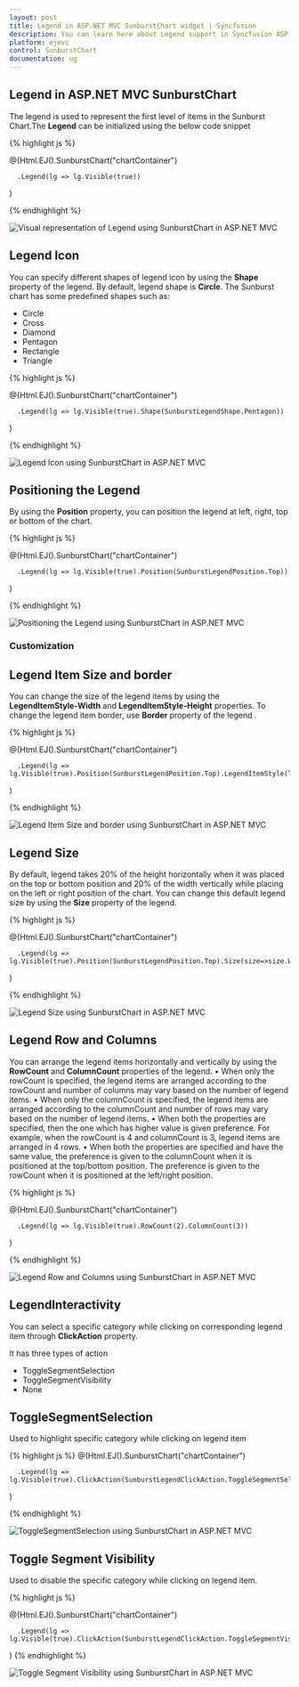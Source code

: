 ```yaml
---
layout: post
title: Legend in ASP.NET MVC SunburstChart widget | Syncfusion
description: You can learn here about Legend support in Syncfusion ASP.NET MVC SunburstChart control and more details.
platform: ejmvc
control: SunburstChart
documentation: ug
---
```


## Legend in ASP.NET MVC SunburstChart
The legend is used to represent the first level of items in the Sunburst Chart.The **Legend** can be initialized using the below code snippet

{% highlight js %}

@(Html.EJ().SunburstChart("chartContainer")

      .Legend(lg => lg.Visible(true))
 )


 {% endhighlight %}

![Visual representation of Legend using SunburstChart in ASP.NET MVC](Legend_images/Legend_img1.png)

## Legend Icon 

You can specify different shapes of legend icon by using the **Shape** property of the legend. By default, legend shape is **Circle**. The Sunburst chart has some predefined shapes such as:

* Circle
* Cross
* Diamond
* Pentagon
* Rectangle
* Triangle

{% highlight js %}

@(Html.EJ().SunburstChart("chartContainer")

      .Legend(lg => lg.Visible(true).Shape(SunburstLegendShape.Pentagon))
 )


{% endhighlight %}

![Legend Icon using SunburstChart in ASP.NET MVC](Legend_images/Legend_img2.png)
 
## Positioning the Legend

By using the **Position** property, you can position the legend at left, right, top or bottom of the chart. 

{% highlight js %}

@(Html.EJ().SunburstChart("chartContainer")

      .Legend(lg => lg.Visible(true).Position(SunburstLegendPosition.Top))
 )
 

{% endhighlight %}

![Positioning the Legend using SunburstChart in ASP.NET MVC](Legend_images/Legend_img3.png)
 
### Customization

## Legend Item Size and border
You can change the size of the legend items by using the **LegendItemStyle-Width** and **LegendItemStyle-Height** properties. To change the legend item border, use **Border** property of the legend .

{% highlight js %}

@(Html.EJ().SunburstChart("chartContainer")

      .Legend(lg => lg.Visible(true).Position(SunburstLegendPosition.Top).LegendItemStyle(lt=>lt.Width(13).Height(13)).Border(br=>br.Color("#FF0000").Width(1)))
 )
 
{% endhighlight %}

![Legend Item Size and border using SunburstChart in ASP.NET MVC](Legend_images/Legend_img4.png)

## Legend Size

By default, legend takes 20% of the height horizontally when it was placed on the top or bottom position and 20% of the width vertically while placing on the left or right position of the chart. You can change this default legend size by using the **Size** property of the legend.

{% highlight js %}


@(Html.EJ().SunburstChart("chartContainer")

      .Legend(lg => lg.Visible(true).Position(SunburstLegendPosition.Top).Size(size=>size.Width(200).Height(75)))
 )

{% endhighlight %}

 ![Legend Size using SunburstChart in ASP.NET MVC ](Legend_images/Legend_img5.png)

## Legend Row and Columns

You can arrange the legend items horizontally and vertically by using the **RowCount** and **ColumnCount** properties of the legend.
•	When only the rowCount is specified, the legend items are arranged according to the rowCount and number of columns may vary based on the number of legend items.
•	When only the columnCount is specified, the legend items are arranged according to the columnCount and number of rows may vary based on the number of legend items.
•	When both the properties are specified, then the one which has higher value is given preference. For example, when the rowCount is 4 and columnCount is 3, legend items are arranged in 4 rows.
•	When both the properties are specified and have the same value, the preference is given to the columnCount when it is positioned at the top/bottom position. The preference is given to the rowCount when it is positioned at the left/right position.
 
{% highlight js %}

@(Html.EJ().SunburstChart("chartContainer")

      .Legend(lg => lg.Visible(true).RowCount(2).ColumnCount(3))
 )

{% endhighlight %}

![Legend Row and Columns using SunburstChart in ASP.NET MVC](Legend_images/Legend_img6.png)
 
## LegendInteractivity

You can select a specific category while clicking on corresponding legend item through **ClickAction** property. 

It has three types of action
*	ToggleSegmentSelection
*	ToggleSegmentVisibility
*	None

## ToggleSegmentSelection

Used to highlight specific category while clicking on legend item

{% highlight js %}
@(Html.EJ().SunburstChart("chartContainer")

      .Legend(lg => lg.Visible(true).ClickAction(SunburstLegendClickAction.ToggleSegmentSelection))
 )

{% endhighlight %}

![ToggleSegmentSelection using SunburstChart in ASP.NET MVC](Legend_images/Legend_img7.png)
 
## Toggle Segment Visibility

Used to disable the specific category while clicking on legend item.

{% highlight js %}

@(Html.EJ().SunburstChart("chartContainer")

      .Legend(lg => lg.Visible(true).ClickAction(SunburstLegendClickAction.ToggleSegmentVisibility))
 )
{% endhighlight %}

![Toggle Segment Visibility using SunburstChart in ASP.NET MVC](Legend_images/Legend_img8.png)


